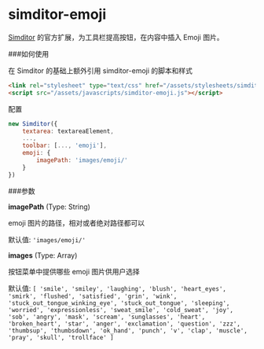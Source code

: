simditor-emoji
==============

[Simditor](http://simditor.tower.im/) 的官方扩展，为工具栏提高按钮，在内容中插入 Emoji 图片。

###如何使用

在 Simditor 的基础上额外引用 simditor-emoji 的脚本和样式

```html
<link rel="stylesheet" type="text/css" href="/assets/stylesheets/simditor-emoji.css" />
<script src="/assets/javascripts/simditor-emoji.js"></script>
```

配置

```javascript
new Simditor({
	textarea: textareaElement,
	...,
	toolbar: [..., 'emoji'],
	emoji: {
		imagePath: 'images/emoji/'
	}
})
```

###参数

**imagePath** (Type: String)

emoji 图片的路径，相对或者绝对路径都可以

默认值: `'images/emoji/'`


**images** (Type: Array)

按钮菜单中提供哪些 emoji 图片供用户选择

默认值: `[
    'smile',
    'smiley',
    'laughing',
    'blush',
    'heart_eyes',
    'smirk',
    'flushed',
    'satisfied',
    'grin',
    'wink',
    'stuck_out_tongue_winking_eye',
    'stuck_out_tongue',
    'sleeping',
    'worried',
    'expressionless',
    'sweat_smile',
    'cold_sweat',
    'joy',
    'sob',
    'angry',
    'mask',
    'scream',
    'sunglasses',
    'heart',
    'broken_heart',
    'star',
    'anger',
    'exclamation',
    'question',
    'zzz',
    'thumbsup',
    'thumbsdown',
    'ok_hand',
    'punch',
    'v',
    'clap',
    'muscle',
    'pray',
    'skull',
    'trollface'
  ]`
